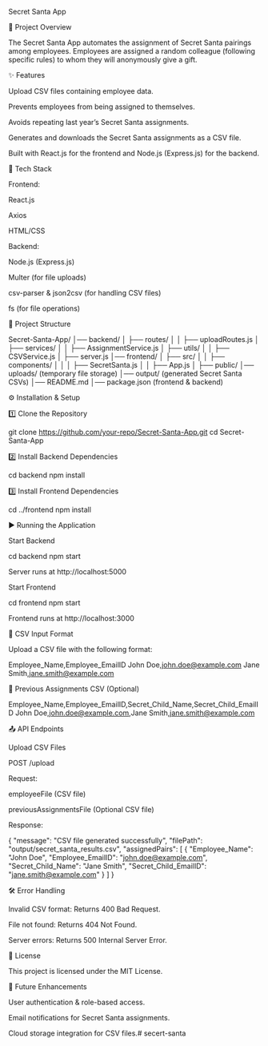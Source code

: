 Secret Santa App

📌 Project Overview

The Secret Santa App automates the assignment of Secret Santa pairings among employees. Employees are assigned a random colleague (following specific rules) to whom they will anonymously give a gift.

✨ Features

Upload CSV files containing employee data.

Prevents employees from being assigned to themselves.

Avoids repeating last year’s Secret Santa assignments.

Generates and downloads the Secret Santa assignments as a CSV file.

Built with React.js for the frontend and Node.js (Express.js) for the backend.

🚀 Tech Stack

Frontend:

React.js

Axios

HTML/CSS

Backend:

Node.js (Express.js)

Multer (for file uploads)

csv-parser & json2csv (for handling CSV files)

fs (for file operations)

📂 Project Structure

Secret-Santa-App/
│── backend/
│   ├── routes/
│   │   ├── uploadRoutes.js
│   ├── services/
│   │   ├── AssignmentService.js
│   ├── utils/
│   │   ├── CSVService.js
│   ├── server.js
│── frontend/
│   ├── src/
│   │   ├── components/
│   │   │   ├── SecretSanta.js
│   │   ├── App.js
│   ├── public/
│── uploads/ (temporary file storage)
│── output/ (generated Secret Santa CSVs)
│── README.md
│── package.json (frontend & backend)

⚙️ Installation & Setup

1️⃣ Clone the Repository

git clone https://github.com/your-repo/Secret-Santa-App.git
cd Secret-Santa-App

2️⃣ Install Backend Dependencies

cd backend
npm install

3️⃣ Install Frontend Dependencies

cd ../frontend
npm install

▶️ Running the Application

Start Backend

cd backend
npm start

Server runs at http://localhost:5000

Start Frontend

cd frontend
npm start

Frontend runs at http://localhost:3000

📂 CSV Input Format

Upload a CSV file with the following format:

Employee_Name,Employee_EmailID
John Doe,john.doe@example.com
Jane Smith,jane.smith@example.com

📂 Previous Assignments CSV (Optional)

Employee_Name,Employee_EmailID,Secret_Child_Name,Secret_Child_EmailID
John Doe,john.doe@example.com,Jane Smith,jane.smith@example.com

📤 API Endpoints

Upload CSV Files

POST /upload

Request:

employeeFile (CSV file)

previousAssignmentsFile (Optional CSV file)

Response:

{
  "message": "CSV file generated successfully",
  "filePath": "output/secret_santa_results.csv",
  "assignedPairs": [
    {
      "Employee_Name": "John Doe",
      "Employee_EmailID": "john.doe@example.com",
      "Secret_Child_Name": "Jane Smith",
      "Secret_Child_EmailID": "jane.smith@example.com"
    }
  ]
}

🛠 Error Handling

Invalid CSV format: Returns 400 Bad Request.

File not found: Returns 404 Not Found.

Server errors: Returns 500 Internal Server Error.

📜 License

This project is licensed under the MIT License.

🎯 Future Enhancements

User authentication & role-based access.

Email notifications for Secret Santa assignments.

Cloud storage integration for CSV files.#   s e c e r t - s a n t a  
 